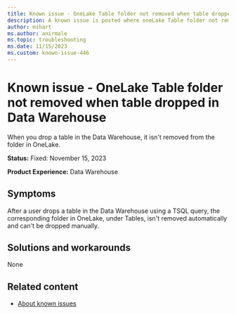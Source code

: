 ```yaml
---
title: Known issue - OneLake Table folder not removed when table dropped in Data Warehouse
description: A known issue is posted where oneLake Table folder not removed when table dropped in Data Warehouse
author: mihart
ms.author: anirmale
ms.topic: troubleshooting 
ms.date: 11/15/2023
ms.custom: known-issue-446
---
```


# Known issue - OneLake Table folder not removed when table dropped in Data Warehouse

When you drop a table in the Data Warehouse, it isn't removed from the folder in OneLake.

**Status:** Fixed: November 15, 2023

**Product Experience:** Data Warehouse

## Symptoms

After a user drops a table in the Data Warehouse using a TSQL query, the corresponding folder in OneLake, under Tables, isn't removed automatically and can't be dropped manually.

## Solutions and workarounds

None

## Related content

- [About known issues](https://support.fabric.microsoft.com/known-issues)
